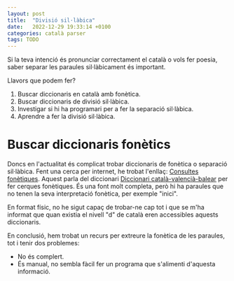 ```yaml
---
layout: post
title:  "Divisió sil·làbica"
date:   2022-12-29 19:33:14 +0100
categories: català parser
tags: TODO
---
```

Si la teva intenció és pronunciar correctament el català o vols fer poesia, saber separar les paraules sil·làbicament és important.

Llavors que podem fer?
1. Buscar diccionaris en català amb fonètica.
1. Buscar diccionaris de divisió sil·làbica.
1. Investigar si hi ha programari per a fer la separació sil·làbica.
1. Aprendre a fer la divisió sil·làbica.

# Buscar diccionaris fonètics
Doncs en l'actualitat és complicat trobar diccionaris de fonètica o separació sil·làbica.
Fent una cerca per internet, he trobat l'enllaç: [Consultes fonètiques].
Aquest parla del diccionari [Diccionari català-valencià-balear] per fer cerques fonètiques.
És una font molt completa, però hi ha paraules que no tenen la seva interpretació fonètica, per exemple "inici".

En format físic, no he sigut capaç de trobar-ne cap tot i que se m'ha informat que quan existia el nivell "d" de català eren accessibles aquests diccionaris.

En conclusió, hem trobat un recurs per extreure la fonètica de les paraules, tot i tenir dos problemes:
- No és complert.
- És manual, no sembla fàcil fer un programa que s'alimenti d'aquesta informació.


[upc-segre]: https://nlp.lsi.upc.edu/freeling/demo/segre.php
[Consultes fonètiques]: https://locutorscatalans.cat/consultes-fonetiques/
[Diccionari català-valencià-balear]: https://dcvb.iec.cat/
[wiktionary]: https://ca.wiktionary.org/wiki/Viccionari:Pron%C3%BAncia_del_catal%C3%A0
[tecnologies]: https://www.softcatala.org/tecnologies-de-la-llengua-en-catala/
[ximpanzé-ritmic]: https://www.rimador.net/index-ca.php
